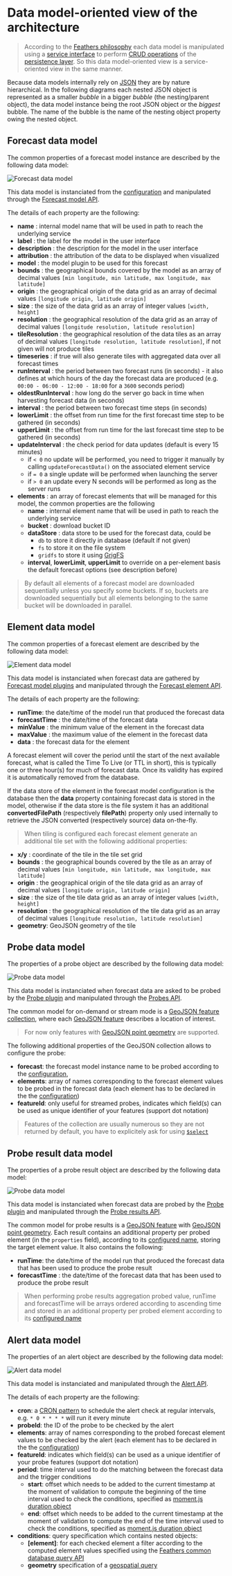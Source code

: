 # Data model-oriented view of the architecture

> According to the [Feathers philosophy](https://docs.feathersjs.com/guides/about/philosophy.html) each data model is manipulated using a [service interface](https://docs.feathersjs.com/api/services.html) to perform [CRUD operations](https://en.wikipedia.org/wiki/Create,_read,_update_and_delete) of the [persistence layer](https://docs.feathersjs.com/api/databases/common.html). So this data model-oriented view is a service-oriented view in the same manner.

Because data models internally rely on [JSON](http://www.json.org/) they are by nature hierarchical. In the following diagrams each nested JSON object is represented as a smaller *bubble* in a bigger *bubble* (the nesting/parent object), the data model instance being the root JSON object or the *biggest* bubble. The name of the bubble is the name of the nesting object property owing the nested object.

## Forecast data model

The common properties of a forecast model instance are described by the following data model:

![Forecast data model](https://cdn.rawgit.com/weacast/weacast-docs/61f0fdd282249196857204d68ba44ada046bd7bf/images/Forecast%20Data%20Model%20Diagram.svg)

This data model is instanciated from the [configuration](https://weacast.gitbooks.io/weacast-docs/guides/BASICS.html#configuring) and manipulated through the [Forecast model API](https://weacast.gitbooks.io/weacast-docs/api/FORECAST.html).

The details of each property are the following:
* **name** : internal model name that will be used in path to reach the underlying service
* **label** : the label for the model in the user interface
* **description** : the description for the model in the user interface
* **attribution** : the attribution of the data to be displayed when visualized
* **model** : the model plugin to be used for this forecast
* **bounds** : the geographical bounds covered by the model as an array of decimal values `[min longitude, min latitude, max longitude, max latitude]`
* **origin** : the geographical origin of the data grid as an array of decimal values `[longitude origin, latitude origin]`
* **size** : the size of the data grid as an array of integer values `[width, height]`
* **resolution** : the geographical resolution of the data grid as an array of decimal values `[longitude resolution, latitude resolution]`
* **tileResolution** : the geographical resolution of the data tiles as an array of decimal values `[longitude resolution, latitude resolution]`, if not given will not produce tiles
* **timeseries** : if true will also generate tiles with aggregated data over all forecast times
* **runInterval** : the period between two forecast runs (in seconds) - it also defines at which hours of the day the forecast data are produced (e.g. `00:00 - 06:00 - 12:00 - 18:00` for a `3600` seconds period)
* **oldestRunInterval** : how long do the server go back in time when harvesting forecast data (in seconds)
* **interval** : the period between two forecast time steps (in seconds)
* **lowerLimit** : the offset from run time for the first forecast time step to be gathered (in seconds)
* **upperLimit** : the offset from run time for the last forecast time step to be gathered (in seconds)
* **updateInterval** : the check period for data updates (default is every 15 minutes)
  * if `< 0` no update will be performed, you need to trigger it manually by calling `updateForecastData()` on the associated element service
  * if `= 0` a single update will be performed when launching the server
  * if `> 0` an update every N seconds will be performed as long as the server runs
* **elements** : an array of forecast elements that will be managed for this model, the common properties are the following
  * **name** : internal element name that will be used in path to reach the underlying service
  * **bucket** : download bucket ID
  * **dataStore** : data store to be used for the forecast data, could be
    * `db` to store it directly in database (default if not given)
    * `fs` to store it on the file system
    * `gridfs` to store it using [GrigFS](https://docs.mongodb.com/manual/core/gridfs/)
  * **interval**, **lowerLimit**, **upperLimit** to override on a per-element basis the default forecast options (see description before)

> By default all elements of a forecast model are downloaded sequentially unless you specify some buckets. If so, buckets are downloaded sequentially but all elements belonging to the same bucket will be downloaded in parallel.

## Element data model

The common properties of a forecast element are described by the following data model:

![Element data model](https://cdn.rawgit.com/weacast/weacast-docs/61f0fdd282249196857204d68ba44ada046bd7bf/images/Element%20Data%20Model%20Diagram.svg)

This data model is instanciated when forecast data are gathered by [Forecast model plugins](https://weacast.gitbooks.io/weacast-docs/api/PLUGIN.html) and manipulated through the [Forecast element API](https://weacast.gitbooks.io/weacast-docs/api/ELEMENT.html).

The details of each property are the following:
* **runTime**: the date/time of the model run that produced the forecast data
* **forecastTime** : the date/time of the forecast data
* **minValue** : the minimum value of the element in the forecast data
* **maxValue** : the maximum value of the element in the forecast data
* **data** : the forecast data for the element

A forecast element will cover the period until the start of the next available forecast, what is called the Time To Live (or TTL in short), this is typically one or three hour(s) for much of forecast data. Once its validity has expired it is automatically removed from the database.

If the data store of the element in the forecast model configuration is the database then the **data** property containing forecast data is stored in the model, otherwise if the data store is the file system it has an additional **convertedFilePath** (respectively **filePath**) property only used internally to retrieve the JSON converted (respectively source) data on-the-fly.

> When tiling is configured each forecast element generate an additional tile set with the following additional properties:
* **x/y** : coordinate of the tile in the tile set grid
* **bounds** : the geographical bounds covered by the tile as an array of decimal values `[min longitude, min latitude, max longitude, max latitude]`
* **origin** : the geographical origin of the tile data grid as an array of decimal values `[longitude origin, latitude origin]`
* **size** : the size of the tile data grid as an array of integer values `[width, height]`
* **resolution** : the geographical resolution of the tile data grid as an array of decimal values `[longitude resolution, latitude resolution]`
* **geometry**: GeoJSON geometry of the tile

## Probe data model

The properties of a probe object are described by the following data model:

![Probe data model](https://cdn.rawgit.com/weacast/weacast-docs/2724c914bb95d9167dd460b800ff1186dd3b31cb/images/Probe%20Data%20Model%20Diagram.svg)

This data model is instanciated when forecast data are asked to be probed by the [Probe plugin](https://weacast.gitbooks.io/weacast-docs/api/PROBE.html) and manipulated through the [Probes API](https://weacast.gitbooks.io/weacast-docs/api/PROBE.html#probes-api).

The common model for on-demand or stream mode is a [GeoJSON feature collection](https://tools.ietf.org/html/rfc7946#section-3.3), where each [GeoJSON feature](https://tools.ietf.org/html/rfc7946#section-3.2) describes a location of interest.

> For now only features with [GeoJSON point geometry](https://tools.ietf.org/html/rfc7946#section-3.1.2) are supported.

The following additional properties of the GeoJSON collection allows to configure the probe:
* **forecast**: the forecast model instance name to be probed according to the [configuration](../guides/BASICS.MD#configuring),
* **elements**: array of names corresponding to the forecast element values to be probed in the forecast data (each element has to be declared in the the [configuration](../guides/BASICS.MD#configuring))
* **featureId**: only useful for streamed probes, indicates which field(s) can be used as unique identifier of your features (support dot notation)

> Features of the collection are usually numerous so they are not returned by default, you have to explicitely ask for using [`$select`](https://docs.feathersjs.com/api/databases/querying.html#select)

## Probe result data model

The properties of a probe result object are described by the following data model:

![Probe data model](https://cdn.rawgit.com/weacast/weacast-docs/3aa40aced838a266fac5646b21e4b64f05a28d3a/images/Probe%20Result%20Data%20Model%20Diagram.svg)

This data model is instanciated when forecast data are probed by the [Probe plugin](https://weacast.gitbooks.io/weacast-docs/api/PROBE.html) and manipulated through the [Probe results API](https://weacast.gitbooks.io/weacast-docs/api/PROBE.html#probe-results-api).

The common model for probe results is a [GeoJSON feature](https://tools.ietf.org/html/rfc7946#section-3.2) with [GeoJSON point geometry](https://tools.ietf.org/html/rfc7946#section-3.1.2). Each result contains an additional property per probed element (in the `properties` field), according to its [configured name](../guides/BASICS.MD#configuring), storing the target element value. It also contains the following:
* **runTime**: the date/time of the model run that produced the forecast data that has been used to produce the probe result
* **forecastTime** : the date/time of the forecast data that has been used to produce the probe result

> When performing probe results aggregation probed value, runTime and forecastTime will be arrays ordered according to ascending time and stored in an additional property per probed element according to its [configured name](../guides/BASICS.MD#configuring)

## Alert data model

The properties of an alert object are described by the following data model:

![Alert data model](https://cdn.rawgit.com/weacast/weacast-docs/57126420183e20132ff262a3eff4cc910d57b92e/images/Alert%20Data%20Model%20Diagram.svg)

This data model is instanciated and manipulated through the [Alert API](https://weacast.gitbooks.io/weacast-docs/api/ALERT.html).

The details of each property are the following:
* **cron**: a [CRON pattern](https://github.com/kelektiv/node-cron) to schedule the alert check at regular intervals, e.g. `* 0 * * * *` will run it every minute
* **probeId**: the ID of the probe to be checked by the alert
* **elements**: array of names corresponding to the probed forecast element values to be checked by the alert (each element has to be declared in the the [configuration](../guides/BASICS.MD#configuring))
* **featureId**: indicates which field(s) can be used as a unique identifier of your probe features (support dot notation)
* **period**: time interval used to do the matching between the forecast data and the trigger conditions
  * **start**: offset which needs to be added to the current timestamp at the moment of validation to compute the beginning of the time interval used to check the conditions, specified as [moment.js duration object](https://momentjs.com/docs/#/manipulating/add/)
  * **end**: offset which needs to be added to the current timestamp at the moment of validation to compute the end of the time interval used to check the conditions, specified as [moment.js duration object](https://momentjs.com/docs/#/manipulating/add/)
* **conditions**: query specification which contains nested objects:
  * **[element]**: for each checked element a filter according to the computed element values specified using the [Feathers common database query API](https://docs.feathersjs.com/api/databases/querying.html)
  * **geometry** specification of a [geospatial query](https://docs.mongodb.com/manual/reference/operator/query/geoWithin/)
